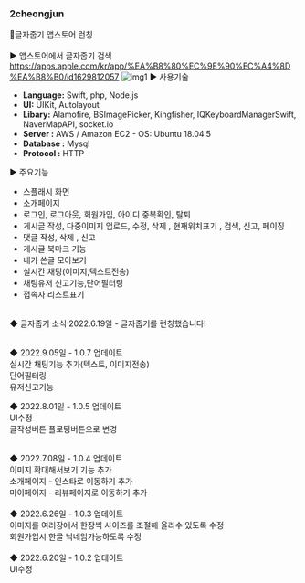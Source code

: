 ### 2cheongjun<br> 

📱글자줍기 앱스토어 런칭 <br><br>
▶ 앱스토어에서 글자줍기 검색<br>
https://apps.apple.com/kr/app/%EA%B8%80%EC%9E%90%EC%A4%8D%EA%B8%B0/id1629812057
![img1](https://user-images.githubusercontent.com/74134181/174625021-5d2e313c-60ce-4b5d-8a06-d1f4a8c694d1.png)
▶ 사용기술 <br>
- **Language:** Swift, php, Node.js
- **UI:** UIKit, Autolayout
- **Libary:** Alamofire, BSImagePicker, Kingfisher, IQKeyboardManagerSwift, NaverMapAPI, socket.io
- **Server :** AWS / Amazon EC2 - OS: Ubuntu 18.04.5
- **Database :** Mysql
- **Protocol :** HTTP  

▶ 주요기능<br> 
- 스플래시 화면<br>
- 소개페이지<br>
- 로그인, 로그아웃, 회원가입, 아이디 중복확인, 탈퇴<br>
- 게시글 작성, 다중이미지 업로드, 수정, 삭제 , 현재위치표기 , 검색,  신고, 페이징<br> 
- 댓글 작성, 삭제 , 신고<br> 
- 게시글 북마크 기능<br> 
- 내가 쓴글 모아보기<br>
- 실시간 채팅(이미지,텍스트전송)<br>
- 채팅유저 신고기능,단어필터링<br>
- 접속자 리스트표기<br>

<br>
◆ 글자줍기 소식
2022.6.19일 - 글자줍기를 런칭했습니다!<br>
<br>

◆ 2022.9.05일 - 1.0.7 업데이트<br>
실시간 채팅기능 추가(텍스트, 이미지전송)<br>
단어필터링<br>
유저신고기능<br>

◆ 2022.8.01일 - 1.0.5 업데이트<br>
UI수정<br>
글작성버튼 플로팅버튼으로 변경<br>

<br>
◆ 2022.7.08일 - 1.0.4 업데이트<br>
이미지 확대해서보기 기능 추가 <br>
소개페이지 - 인스타로 이동하기 추가<br>
마이페이지 - 리뷰페이지로 이동하기 추가<br>
<br>
◆ 2022.6.26일 - 1.0.3 업데이트<br>
이미지를 여러장에서 한장씩 사이즈를 조절해 올리수 있도록 수정<br>
회원가입시 한글 닉네임가능하도록 수정<br>
<br>
◆ 2022.6.20일 - 1.0.2 업데이트<br>
UI수정
<br>
<br>
<br>

